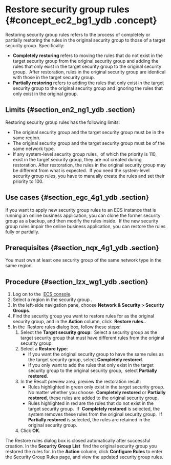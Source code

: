 # Restore security group rules {#concept_ec2_bg1_ydb .concept}

Restoring security group rules refers to the process of completely or partially restoring the rules in the original security group to those of a target security group. Specifically:

-   **Completely restoring** refers to moving the rules that do not exist in the target security group from the original security group and adding the rules that only exist in the target security group to the original security group.  After restoration, rules in the original security group are identical with those in the target security group.
-   **Partially restoring** refers to adding the rules that only exist in the target security group to the original security group and ignoring the rules that only exist in the original group.

## Limits {#section_en2_ng1_ydb .section}

Restoring security group rules has the following limits:

-   The original security group and the target security group must be in the same region.
-   The original security group and the target security group must be of the same network type.
-   If any system-level security group rules,  of which the priority is 110, exist in the target security group, they are not created during restoration. After restoration, the rules in the original security group may be different from what is expected.  If you need the system-level security group rules, you have to manually create the rules and set their priority to 100.

## Use cases {#section_egc_4g1_ydb .section}

If you want to apply new security group rules to an ECS instance that is running an online business application, you can clone the former security group as a backup, and then modify the rules inside.  If the new security group rules impair the online business application, you can restore the rules fully or partially.

## Prerequisites {#section_nqx_4g1_ydb .section}

You must own at least one security group of the same network type in the same region.

## Procedure {#section_lzx_wg1_ydb .section}

1.  Log on to the  [ECS console](https://ecs.console.aliyun.com/#/home).
2.  Select a region in the security group .
3.  In the left-side navigation pane, choose **Network & Security \> Security Groups**.
4.  Find the security group you want to restore rules for as the original security group, and in the **Action** column, click  **Restore rules.**.
5.  In the  Restore rules dialog box, follow these steps:
    1.  Select the **Target security group**:  Select a security group as the target security group that must have different rules from the original security group.
    2.  Select a **Restore type**:
        -   If you want the original security group to have the same rules as the target security group, select **Completely restored**.
        -   If you only want to add the rules that only exist in the target security group to the original security group,  select **Partially restored**.
    3.  In the Result preview area, preview the restoration result:
        -   Rules highlighted in green only exist in the target security group.  No matter whether you choose  **Completely restored** or **Partially restored**, these rules are added to the original security group.
        -   Rules highlighted in red are the rules that do not exist in the target security group.  If  **Completely restored** is selected, the system removes these rules from the original security group.  If  **Partially restored** is selected, the rules are retained in the original security group.
    4.  Click **OK**.

The Restore rules dialog box is closed automatically after successful creation. In the **Security Group List**  find the original security group you restored the rules for. In the **Action** column, click **Configure Rules** to enter the Security Group Rules page, and view the updated security group rules.

